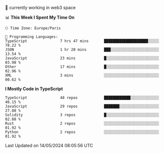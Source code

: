 🔭 currently working in web3 space

<!--START_SECTION:waka-->
📊 **This Week I Spent My Time On** 

```text
🕑︎ Time Zone: Europe/Paris

💬 Programming Languages: 
TypeScript               7 hrs 47 mins       ████████████████████░░░░░   78.22 % 
JSON                     1 hr 20 mins        ███░░░░░░░░░░░░░░░░░░░░░░   13.54 % 
JavaScript               23 mins             █░░░░░░░░░░░░░░░░░░░░░░░░   03.98 % 
Other                    17 mins             █░░░░░░░░░░░░░░░░░░░░░░░░   02.96 % 
XML                      3 mins              ░░░░░░░░░░░░░░░░░░░░░░░░░   00.62 % 
```

**I Mostly Code in TypeScript** 

```text
TypeScript               48 repos            ████████████░░░░░░░░░░░░░   46.15 % 
JavaScript               29 repos            ███████░░░░░░░░░░░░░░░░░░   27.88 % 
Solidity                 3 repos             █░░░░░░░░░░░░░░░░░░░░░░░░   02.88 % 
Rust                     2 repos             ░░░░░░░░░░░░░░░░░░░░░░░░░   01.92 % 
Python                   2 repos             ░░░░░░░░░░░░░░░░░░░░░░░░░   01.92 % 
```




 Last Updated on 14/05/2024 08:05:56 UTC
<!--END_SECTION:waka-->
